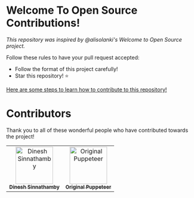 # Welcome To Open Source Contributions!

*This repository was inspired by @alisolanki's Welcome to Open Source project.*

Follow these rules to have your pull request accepted:
- Follow the format of this project carefully!
- Star this repository! ⭐

[Here are some steps to learn how to contribute to this repository!](https://github.com/alisolanki/Welcome-to-Open-Source/blob/master/CONTRIBUTING.md)

# Contributors
Thank you to all of these wonderful people who have contributed towards the project!

<table>
    <tbody>
        <tr>
        <td align="center">
                <a href="https://github.com/Crackle2K">
                    <img src="https://avatars.githubusercontent.com/u/103861462?v=4" width="100px;"
                        alt="Dinesh Sinnathamby" />
                    <br />
                    <sub>
                        <b>Dinesh Sinnathamby</b>
                    </sub>
                </a>
            </td>
        <td align="center">
                <a href="https://github.com/OriginalPuppeteer">
                    <img src="https://avatars.githubusercontent.com/u/77132120?v=4" width="100px;"
                        alt="Original Puppeteer" />
                    <br />
                    <sub>
                        <b>Original Puppeteer</b>
                    </sub>
                </a>
            </td>
      </tbody>
</table>

